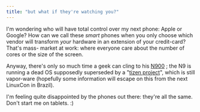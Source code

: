 ```yaml
---
title: "but what if they're watching you?"
---
```


I'm wondering who will have total control over my next phone: Apple or Google?
How can we call these _smart_ phones when you only choose which vendor will
transform _your_ hardware in an extension of your credit-card? That's mass-
market at work: where everyone care about the number of cores or the size of
the screen.

Anyway, there's only so much time a geek can cling to his
[N900](https://en.wikipedia.org/wiki/Nokia_N900) ; the N9 is running a dead OS
supposedly superseded by a "[tizen project](https://www.tizen.org/)", which is
still vapor-ware (hopefully some information will escape on this from the next
LinuxCon in Brazil).

I'm feeling quite disappointed by the phones out there: they're all the same.
Don't start me on tablets. :)

